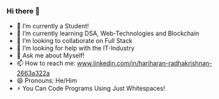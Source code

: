 ### Hi there 👋



- 🔭 I’m currently a Student!
- 🌱 I’m currently learning DSA, Web-Technologies and Blockchain
- 👯 I’m looking to collaborate on Full Stack
- 🤔 I’m looking for help with the IT-Industry
- 💬 Ask me about Myself!
- 📫 How to reach me: www.linkedin.com/in/hariharan-radhakrishnan-2663a322a
- 😄 Pronouns: He/Him
- ⚡ You Can Code Programs Using Just Whitespaces!

